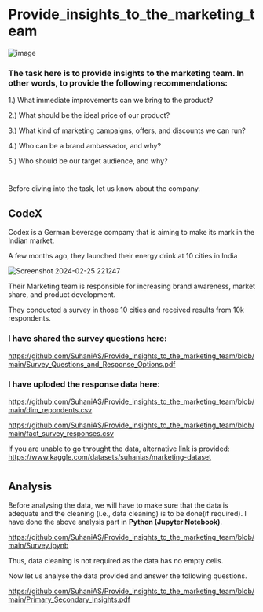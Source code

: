 # Provide_insights_to_the_marketing_team
![image](https://github.com/SuhaniAS/Provide_insights_to_the_marketing_team/assets/137792301/55b782fa-8c03-40a7-9bc8-d4b0a9e5d2a5)

### The task here is to provide insights to the marketing team. In other words, to provide the following recommendations:
1.) What immediate improvements can we bring to the product?

2.) What should be the ideal price of our product?

3.) What kind of marketing campaigns, offers, and discounts we can run?

4.) Who can be a brand ambassador, and why?

5.) Who should be our target audience, and why?
#
Before diving into the task, let us know about the company.

## CodeX
Codex is a German beverage company that is aiming to make its mark in the Indian market. 

A few months ago, they launched their energy drink at 10 cities in India

![Screenshot 2024-02-25 221247](https://github.com/SuhaniAS/Provide_insights_to_the_marketing_team/assets/137792301/39dc5d9c-f53f-4ca7-b7c3-9dc8981e2ee6)

Their Marketing team is responsible for increasing brand awareness, market share, and product development.

They conducted a survey in those 10 cities and received results from 10k respondents.

### I have shared the survey questions here: 
https://github.com/SuhaniAS/Provide_insights_to_the_marketing_team/blob/main/Survey_Questions_and_Response_Options.pdf

### I have uploded the response data here: 

https://github.com/SuhaniAS/Provide_insights_to_the_marketing_team/blob/main/dim_repondents.csv

https://github.com/SuhaniAS/Provide_insights_to_the_marketing_team/blob/main/fact_survey_responses.csv

If you are unable to go throught the data, alternative link is provided: 
https://www.kaggle.com/datasets/suhanias/marketing-dataset
#
## Analysis
Before analysing the data, we will have to make sure that the data is adequate and the cleaning (i.e., data cleaning) is to be done(if required).
I have done the above analysis part in __Python (Jupyter Notebook)__.

https://github.com/SuhaniAS/Provide_insights_to_the_marketing_team/blob/main/Survey.ipynb

Thus, data cleaning is not required as the data has no empty cells.

Now let us analyse the data provided and answer the following questions.

https://github.com/SuhaniAS/Provide_insights_to_the_marketing_team/blob/main/Primary_Secondary_Insights.pdf
#

